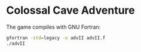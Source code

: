 # Colossal Cave Adventure 

The game compiles with GNU Fortran:

```sh
gfortran -std=legacy -o advII advII.f
./advII
```

